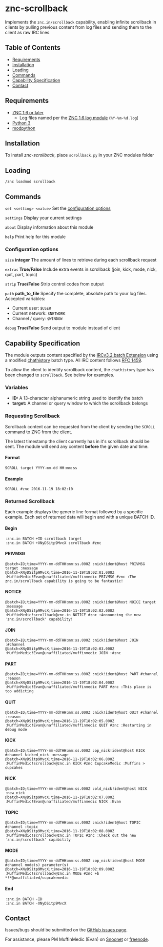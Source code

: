# znc-scrollback
Implements the `znc.in/scrollback` capability, enabling infinite scrollback in clients by pulling previous content from log files and sending them to the client as raw IRC lines

## Table of Contents
- [Requirements](#requirements)
- [Installation](#installation)
- [Loading](#loading)
- [Commands](#commands)
- [Capability Specification](#capability-specification)
- [Contact](#contact)

## Requirements
 - <a href="http://znc.in">ZNC 1.6 or later</a>
     - Log files named per the [ZNC 1.6 log module](http://wiki.znc.in/Log#Arguments)  (`%Y-%m-%d.log`)
 - <a href="https://www.python.org">Python 3</a>
 - <a href="http://wiki.znc.in/Modpython">modpython</a>

## Installation
To install *znc-scrollback*, place `scrollback.py` in your ZNC modules folder

## Loading
`/znc loadmod scrollback`

## Commands

`set <setting> <value>` Set the [configuration options](#settings)

`settings` Display your current settings

`about` Display information about this module

`help` Print help for this module

### Configuration options

`size` **integer** The amount of lines to retrieve during each scrollback request

`extras` **True/False**  Include extra events in scrollback (join, kick, mode, nick, quit, part, topic)

`strip` **True/False** Strip control codes from output

`path` **path_to_file** 
Specify the complete, absolute path to your log files. Accepted variables:
- Current user: `$USER`
- Current network: `$NETWORK`
- Channel / query: `$WINDOW`

`debug` **True/False** Send output to module instead of client

## Capability Specification

The module outputs content specified by the [IRCv3.2 batch Extension](http://ircv3.net/specs/extensions/batch-3.2.html) using a modified [chathistory](http://ircv3.net/specs/extensions/batch/chathistory-3.3.html) batch type. All IRC content follows [RFC 1459](https://tools.ietf.org/html/rfc1459).

To allow the client to identify scrollback content, the `chathistory` type has been changed to `scrollback`. See below for examples.

### Variables
- **ID:** A 13-character alphanumeric string used to identify the batch
- **target:** A channel or query window to which the scrollback belongs

### Requesting Scrollback
Scrollback content can be requested from the client by sending the `SCROLL` command to ZNC from the client.

The latest timestamp the client currently has in it's scrollback should be sent. The module will send any content **before** the given date and time.

#### Format
    SCROLL target YYYY-mm-dd HH:mm:ss

#### Example
    SCROLL #znc 2016-11-19 18:02:10

### Returned Scrollback

Each example displays the generic line format followed by a specific example. Each set of returned data will begin and with a unique BATCH ID.

#### Begin
    :znc.in BATCH +ID scrollback target
    :znc.in BATCH +XNyDSitp9MvcX scrollback #znc
#### PRIVMSG
    @batch=ID;time=YYYY-mm-ddTHH:mm:ss.000Z :nick!ident@host PRIVMSG target :message
    @batch=XNyDSitp9MvcX;time=2016-11-19T18:02:01.000Z :MuffinMedic!Evan@unaffiliated/muffinmedic PRIVMSG #znc :The znc.in/scrollback capability is going to be fantastic!
#### NOTICE
    @batch=ID;time=YYYY-mm-ddTHH:mm:ss.000Z :nick!ident@host NOICE target :message
    @batch=XNyDSitp9MvcX;time=2016-11-19T18:02:02.000Z :MuffinMedic!scrollback@znc.in NOTICE #znc :Announcing the new 'znc.in/scrollback' capability!
#### JOIN
    @batch=ID;time=YYYY-mm-ddTHH:mm:ss.000Z :nick!ident@host JOIN :#channel
    @batch=XNyDSitp9MvcX;time=2016-11-19T18:02:03.000Z :MuffinMedic!Evan@unaffiliated/muffinmedic JOIN :#znc
#### PART
    @batch=ID;time=YYYY-mm-ddTHH:mm:ss.000Z :nick!ident@host PART #channel :reason
    @batch=XNyDSitp9MvcX;time=2016-11-19T18:02:04.000Z :MuffinMedic!Evan@unaffiliated/muffinmedic PART #znc :This place is too addicting
#### QUIT
    @batch=ID;time=YYYY-mm-ddTHH:mm:ss.000Z :nick!ident@host QUIT #channel :reason
    @batch=XNyDSitp9MvcX;time=2016-11-19T18:02:05.000Z :MuffinMedic!Evan@unaffiliated/muffinmedic QUIT #znc :Restarting in debug mode
#### KICK
    @batch=ID;time=YYYY-mm-ddTHH:mm:ss.000Z :op_nick!ident@host KICK #channel kicked_nick :message
    @batch=XNyDSitp9MvcX;time=2016-11-19T18:02:06.000Z :MuffinMedic!scrollback@znc.in KICK #znc CupcakeMedic :Muffins > cupcakes
#### NICK
    @batch=ID;time=YYYY-mm-ddTHH:mm:ss.000Z :old_nick!ident@host NICK :new_nick
    @batch=XNyDSitp9MvcX;time=2016-11-19T18:02:07.000Z :MuffinMedic!Evan@unaffiliated/muffinmedic NICK :Evan
#### TOPIC
    @batch=ID;time=YYYY-mm-ddTHH:mm:ss.000Z :nick!ident@host TOPIC #channel :topic
    @batch=XNyDSitp9MvcX;time=2016-11-19T18:02:08.000Z :MuffinMedic!scrollback@znc.in TOPIC #znc :Check out the new 'znc.in/scrollback' capability
#### MODE
    @batch=ID;time=YYYY-mm-ddTHH:mm:ss.000Z :op_nick!ident@host MODE #channel mode(s) parameter(s)
    @batch=XNyDSitp9MvcX;time=2016-11-19T18:02:09.000Z :MuffinMedic!scrollback@znc.in MODE #znc +b *!*@unaffiliated/cupcakemedic
#### End
    :znc.in BATCH -ID
    :znc.in BATCH -XNyDSitp9MvcX

## Contact

Issues/bugs should be submitted on the <a href="https://github.com/MuffinMedic/znc-scrollback/issues">GitHub issues page</a>.

For assistance, please PM MuffinMedic (Evan) on <a href="https://kiwiirc.com/client/irc.snoonet.org:+6697">Snoonet</a> or <a href="https://kiwiirc.com/client/irc.freenode.net:+6697">freenode<a/>.